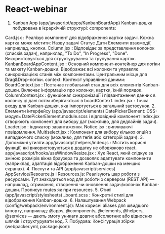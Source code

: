 # React-webinar
1. Kanban App (app/javascript/apps/KanbanBoardApp)
Kanban-дошка побудована в ієрархічній структурі:
components:


Card.jsx : Реалізує компонент для відображення картки задачі. Кожна картка може містити:
Назву задачі
Статус
Дати
Елементи взаємодії, наприклад, кнопки.
Column.jsx : Відповідає за представлення колонок (списків задач), наприклад, "To Do", "In Progress", "Done". Використовується для структурування та групування карток.
KanbanBoardAppContent.jsx : Основний компонент-контейнер для логіки та макету Kanban-дошки. Відображає всі колонки та управляє синхронізацією станів між компонентами. Центральним місце для Drag&Drop-логіки.
context:
Контекст управління даними:
BoardContext.jsx : Постачає глобальний стан для всіх елементів Kanban-дошки. Включає інформацію про колонки, картки, їхній порядок.
ColumnContext.jsx : функціонал синзронізації і підвантаження данних в колонку ці дані потім зберігаються в boardContext.
index.jsx : Точка входу для Kanban-дошки, яка імпортується в загальний застосунок.
2. Елементи інтерфейсу (app/javascript/elements)
DatePickerElement:
CSS-модуль DatePickerElement.module.scss і відповідний компонент index.jsx створюють компонент для вибору дат (можливо, для дедлайнів задач).
Loader.jsx : індикатор завантаження.
Notice.jsx : випливаючі повідомлення.
Multiselect.jsx : Компонент для вибору кількох опцій з випадаючого списку (можливо, для тегів або категорій задач).
3. Допоміжні утиліти
app/javascript/helpers/index.js : Містить корисні функції, які використовуються в додатку не обовязково react.
app/javascript/hooks/useWindowResize.jsx : Хук React, який слідкує за зміною розмірів вікна браузера та дозволяє адаптувати компоненти (наприклад, адаптація відображення Kanban-дошки на менших екранах).
4. Послуги та API (app/javascript/services)
AppService/Resource.js і Resources.js: Реалізують шар роботи з ресурсами. Тут знаходиться код для роботи з сервером (REST API) — наприклад, отримання, створення чи оновлення задач/колонок Kanban-дошки. Прописує routes як при resources.
5. Стилі (app/javascript/stylesheets)
_board.scss : Конкретні стилі для відображення Kanban-дошки.
6. Налаштування Webpack (config/webpack/environment.js):
Має корисні aliases для швидшого імпорту, наприклад:
@apps, @components, @elements, @helpers, @services — дають змогу уникати довгих абсолютних або відносних шляхів і структурувати код.
7. Побудова:
Конфігурація збірки (webpacker.yml, package.json):
